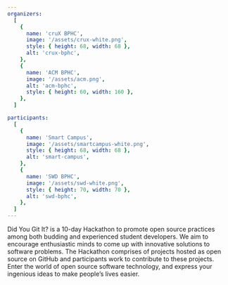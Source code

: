 ```yaml
---
organizers:
  [
    {
      name: 'cruX BPHC',
      image: '/assets/crux-white.png',
      style: { height: 68, width: 68 },
      alt: 'crux-bphc',
    },
    {
      name: 'ACM BPHC',
      image: '/assets/acm.png',
      alt: 'acm-bphc',
      style: { height: 60, width: 160 },
    },
  ]

participants:
  [
    {
      name: 'Smart Campus',
      image: '/assets/smartcampus-white.png',
      style: { height: 68, width: 68 },
      alt: 'smart-campus',
    },
    {
      name: 'SWD BPHC',
      image: '/assets/swd-white.png',
      style: { height: 70, width: 70 },
      alt: 'swd-bphc',
    },
  ]
---
```


Did You Git It? is a 10-day Hackathon to promote open source
practices among both budding and experienced student developers. We
aim to encourage enthusiastic minds to come up with innovative
solutions to software problems. The Hackathon comprises of projects
hosted as open source on GitHub and participants work to contribute
to these projects. Enter the world of open source software
technology, and express your ingenious ideas to make people’s lives
easier.
